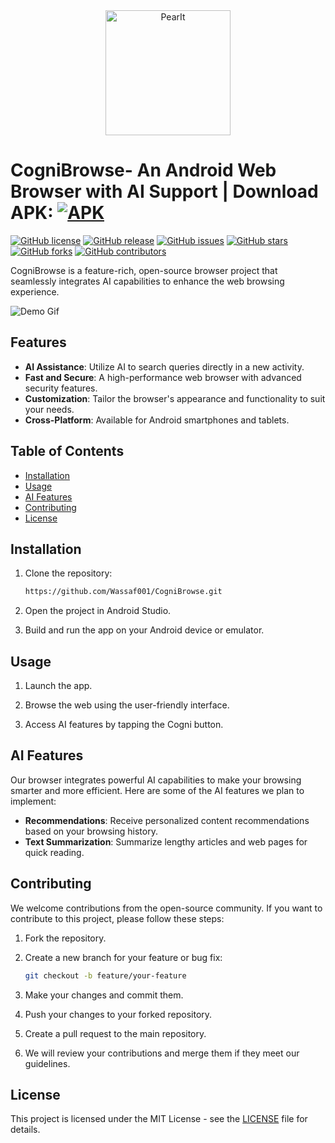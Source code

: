 

<div align="center">
  <img src="pear.jpeg" alt="PearIt" width="200">
</div>

# CogniBrowse- An Android Web Browser with AI Support | Download APK: [![APK](https://drive.google.com/uc?id=1f1yhKyfKklV8VG5G7QP3soVYbYgPwB)](https://drive.google.com/file/d/1f1yhKyfKklV8_VG5G7QP3soVYbYgPwB_/view?usp=sharing)
[![GitHub license](https://img.shields.io/badge/license-MIT-blue.svg)](LICENSE)
[![GitHub release](https://img.shields.io/github/v/release/yourusername/yourbrowser)](https://github.com/yourusername/yourbrowser/releases)
[![GitHub issues](https://img.shields.io/github/issues/yourusername/yourbrowser)](https://github.com/yourusername/yourbrowser/issues)
[![GitHub stars](https://img.shields.io/github/stars/yourusername/yourbrowser)](https://github.com/yourusername/yourbrowser/stargazers)
[![GitHub forks](https://img.shields.io/github/forks/yourusername/yourbrowser)](https://github.com/yourusername/yourbrowser/network)
[![GitHub contributors](https://img.shields.io/github/contributors/yourusername/yourbrowser)](https://github.com/yourusername/yourbrowser/graphs/contributors)

CogniBrowse is a feature-rich, open-source browser project that seamlessly integrates AI capabilities to enhance the web browsing experience.

![Demo Gif](demo.gif)

## Features

- **AI Assistance**: Utilize AI to search queries directly in a new activity.
- **Fast and Secure**: A high-performance web browser with advanced security features.
- **Customization**: Tailor the browser's appearance and functionality to suit your needs.
- **Cross-Platform**: Available for Android smartphones and tablets.

## Table of Contents

- [Installation](#installation)
- [Usage](#usage)
- [AI Features](#ai-features)
- [Contributing](#contributing)
- [License](#license)

## Installation

1. Clone the repository:
   ```bash
   https://github.com/Wassaf001/CogniBrowse.git
   ```

2. Open the project in Android Studio.

3. Build and run the app on your Android device or emulator.

## Usage

1. Launch the app.

2. Browse the web using the user-friendly interface.

3. Access AI features by tapping the Cogni button.

## AI Features

Our browser integrates powerful AI capabilities to make your browsing smarter and more efficient. Here are some of the AI features we plan to implement:

- **Recommendations**: Receive personalized content recommendations based on your browsing history.
- **Text Summarization**: Summarize lengthy articles and web pages for quick reading.

## Contributing

We welcome contributions from the open-source community. If you want to contribute to this project, please follow these steps:

1. Fork the repository.

2. Create a new branch for your feature or bug fix:
   ```bash
   git checkout -b feature/your-feature
   ```

3. Make your changes and commit them.

4. Push your changes to your forked repository.

5. Create a pull request to the main repository.

6. We will review your contributions and merge them if they meet our guidelines.

## License

This project is licensed under the MIT License - see the [LICENSE](LICENSE) file for details.


